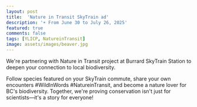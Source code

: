 ```yaml
---
layout: post
title:  'Nature in Transit SkyTrain ad'
description: '☀ From June 30 to July 26, 2025'
featured: true
comments: false
tags: [YLICP, NatureinTransit]
image: assets/images/beaver.jpg
---
```

We're partnering with Nature in Transit project at Burrard SkyTrain Station to deepen your connection to local biodiversity. 

Follow species featured on your SkyTrain commute, share your own encounters #WildInWords #NatureinTransit, and become a nature lover for BC's biodiversity. Together, we're proving conservation isn't just for scientists—it's a story for everyone!

